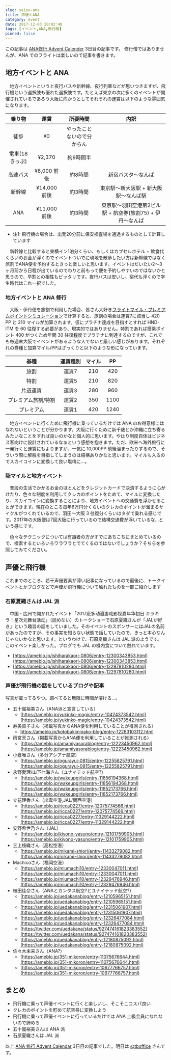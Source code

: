 ```yaml
---
slug: seiyu-ana
title: 声優とANA
category: event
date: 2017-12-03 20:02:40
tags: [イベント,ANA,飛行機]
pinned: false
---
```


この記事は [ANA修行 Advent Calender](https://adventar.org/calendars/2168) 3日目の記事です。
修行僧ではありませんが、ANA でのフライトは楽しいので記事を書きます。


## 地方イベントと ANA

　地方イベントというと夜行バスや新幹線、夜行列車などが思いつきますが、飛行機という選択肢も優れた選択肢です。たとえば東京の次に多くのイベントが開催されているであろう大阪に向かうとしてそれぞれの運賃は以下のような雰囲気になります。


| 乗り物 | 運賃 | 所要時間 | 内訳 |
|:-----:|:---:|:----:|:----:|
| 徒歩 | ¥0 | やったことないので分からん |  |
| 電車(18きっぷ) | ¥2,370 | 約9時間半 |  |
| 高速バス | ¥6,000 前後 | 約8時間 | 新宿バスタ〜なんば |
| 新幹線 | ¥14,000 前後 | 約3時間 | 東京駅〜新大阪駅 + 新大阪駅〜なんば駅 |
| ANA | ¥11,000 前後 | 約3時間 | 東京駅〜羽田空港第2ビル駅 + 航空券(旅割75) + 伊丹〜なんば |


* 注1: 飛行機の場合は、出発20分前に保安検査場を通過するものとして計算しています

　新幹線と比較すると東横イン1泊分くらい、もしくはカプセルホテル + 飲食代くらいのお金が浮くのでイベントついでに現地を散歩したい方は新幹線ではなく旅割でANA便を予約するときっと楽しいと思います。イベントはだいたい2〜3ヶ月前から日程が出ているのでわりと前もって便を予約しやすいのではないかと思うので、早割との相性もピッタリです。夜行バスは安いし、宿代も浮くので学生時代はこれ一択でした。


### 地方イベントと ANA 修行

　大阪・伊丹便を旅割で利用した場合、皆さん大好き[フライトマイル・プレミアムポイントシミュレーション](https://cam.ana.co.jp/amcmember/ppsja)で計算すると、旅割の場合は運賃7に該当し 420 PP と 210 マイルが加算されます。仮にプラチナ達成を目指すとすれば HND-ITM を 60 往復する必要があり、現実的ではありません。特割であれば搭乗ポイント 400 がつくため年間 30 往復程度でプラチナに到達するのですが、これでも毎週末大阪でイベントがあるような人でないと厳しい感じがあります。それぞれの券種と加算マイル/PPはざっくりと以下のような形になっています。


| 券種 | 運賃種別 | マイル | PP |
|:-----:|:---:|:----:|:--:|
| 旅割 | 運賃7 | 210 | 420 |
| 特割 | 運賃5 | 210 | 820 |
| 片道運賃 | 運賃3 | 280 | 960 |
| プレミアム旅割/特割 | 運賃2 | 350 | 1100 |
| プレミアム | 運賃1 | 420 | 1240 |


　地方イベントに行くために飛行機に乗っているだけでは ANA のお得意様にはなれないということが分かります。大阪に行くために新千歳とか沖縄に立ち寄るみたいなことをすれば良いのかなと個人的に思います。やはり制度自体はビジネス客向けに設計されているなぁという感想を抱きます。ただ、欧米へ海外旅行に一発行くと運賃にもよりますが、一気に 10,000PP 前後溜まったりするので、そういう際に解脱を目指してしまうのは結構ありかなと思います。マイルも入るのでスカイコインに変換して良い塩梅に...。


### 陸マイルと地方イベント

　普段の生活でかかるお金のほとんどをクレジットカードで決済するように心がけたり、色々な制度を利用してクレカのポイントをためて、マイルに変換したり、スカイコインに変換することにより、地方イベントへの交通費を浮かせることができます。現在のところ毎年6万円分くらいのクレカのポイントが溜まるサイクルがつくれているので、羽田〜大阪 3 往復分くらいはタダで乗れる感じです。2017年の大阪便は7回大阪に行っているので結構交通費が浮いているな...という感じです。

　色々なテクニックについては有識者の方がすでにあちこちにまとめているので、検索するといろいろワラワラとでてくるのではないでしょうか？そちらを参照してみてください。


## 声優と飛行機

これまでのところ、若干声優要素が薄い記事になっているので最後に、トークイベントとかブログなどで声優が飛行機について触れたものを一部ご紹介します


### 石原夏織さんは JAL 派

　中国・広州で開かれたイベント「2017麽多动漫游戏影视嘉年华初日 キラキラ！星次元舞台活动」（読めない）のトークショーで石原夏織さんが「JALが好き」という趣旨の話をしていました。そのイベントのスポンサーにはJALの名前があったのですが、その事実を知らない状態で話していたので、きっと本心なんじゃないかなと思います。というわけで、石原夏織さんは JAL 派のようです。このイベント楽しかった。ブログでも JAL の機内食について触れています。

* [https://ameblo.jp/ishiharakaori-0806/entry-12300343853.html](https://ameblo.jp/ishiharakaori-0806/entry-12300343853.html)
* [https://ameblo.jp/ishiharakaori-0806/entry-12297810280.html](https://ameblo.jp/ishiharakaori-0806/entry-12297810280.html)


### 声優が飛行機の話をしているブログや記事

写真が載ってるやつ。調べてると無限に時間が溶ける...。

* 五十嵐裕美さん（ANA派と宣言している）
  * [https://ameblo.jp/yukinko-magic/entry-10424373542.html](https://ameblo.jp/yukinko-magic/entry-10424373542.html)
* 寿美菜子さん（掲載写真からANA便を利用していることが推測される）
  * https://ameblo.jp/kotobukiminako-blog/entry-12283103112.html
* 雨宮天さん（掲載写真からANA便を利用していることが推測される）
  * [https://ameblo.jp/amamiyasorablog/entry-12223450962.html](https://ameblo.jp/amamiyasorablog/entry-12223450962.html)
* 小倉唯さん（多分アシアナ航空）
  * [https://ameblo.jp/ogurayui-0815/entry-12255825791.html](https://ameblo.jp/ogurayui-0815/entry-12255825791.html)
* 永野愛理/山下七海さん（ユナイテッド航空?）
  * [https://ameblo.jp/wakeupgirls/entry-11856194368.html](https://ameblo.jp/wakeupgirls/entry-11856194368.html)
  * [https://ameblo.jp/wakeupgirls/entry-11852173766.html](https://ameblo.jp/wakeupgirls/entry-11852173766.html)
* 立花理香さん（出雲空港,JAL/関西空港）
  * [https://ameblo.jp/ricca0227/entry-12075774566.html](https://ameblo.jp/ricca0227/entry-12075774566.html)
  * [https://ameblo.jp/ricca0227/entry-11329144222.html](https://ameblo.jp/ricca0227/entry-11329144222.html)
* 安野希世乃さん（JAL）
  * [https://ameblo.jp/kiyono-yasuno/entry-12101759905.html](https://ameblo.jp/kiyono-yasuno/entry-12101759905.html)
* 三上枝織さん（高松空港）
  * [https://ameblo.jp/mikami-shiori/entry-11433279082.html](https://ameblo.jp/mikami-shiori/entry-11433279082.html)
* Machicoさん（福岡空港）
  * [https://ameblo.jp/miumachi10/entry-12330047011.html](https://ameblo.jp/miumachi10/entry-12330047011.html)
  * [https://ameblo.jp/miumachi10/entry-12329476946.html](https://ameblo.jp/miumachi10/entry-12329476946.html)
* 植田佳奈さん（ANAとカンタス航空?とユナイテッド航空?）
  * [https://ameblo.jp/uedakanablog/entry-12105965151.html](https://ameblo.jp/uedakanablog/entry-12105965151.html)
  * [https://ameblo.jp/uedakanablog/entry-12315061907.html](https://ameblo.jp/uedakanablog/entry-12315061907.html)
  * [https://ameblo.jp/uedakanablog/entry-12326477084.html](https://ameblo.jp/uedakanablog/entry-12326477084.html)
  * [https://twitter.com/uedakana/status/927474161823383552](https://twitter.com/uedakana/status/927474161823383552)
  * [https://ameblo.jp/uedakanablog/entry-12180875092.html](https://ameblo.jp/uedakanablog/entry-12180875092.html)
* 佐々木未来さん（ANA?）
  * [https://ameblo.jp/351-mikoron/entry-11075676644.html](https://ameblo.jp/351-mikoron/entry-11075676644.html)
  * [https://ameblo.jp/351-mikoron/entry-10677766757.html](https://ameblo.jp/351-mikoron/entry-10677766757.html)


## まとめ

* 飛行機に乗って声優イベントに行くと楽しいし、そこそこコスパ良い
* クレカのポイントを貯めて航空券に変換しよう
* 飛行機に乗って声優イベントに行っているだけでは ANA 上級会員になれないので諦めろ
* 五十嵐裕美さんは ANA 派
* 石原夏織さんは JAL 派


以上 [ANA 修行 Advent Calendar](https://adventar.org/calendars/2168) 3日目の記事でした。明日は [@tboffice](https://adventar.org/users/5714) さんです。
